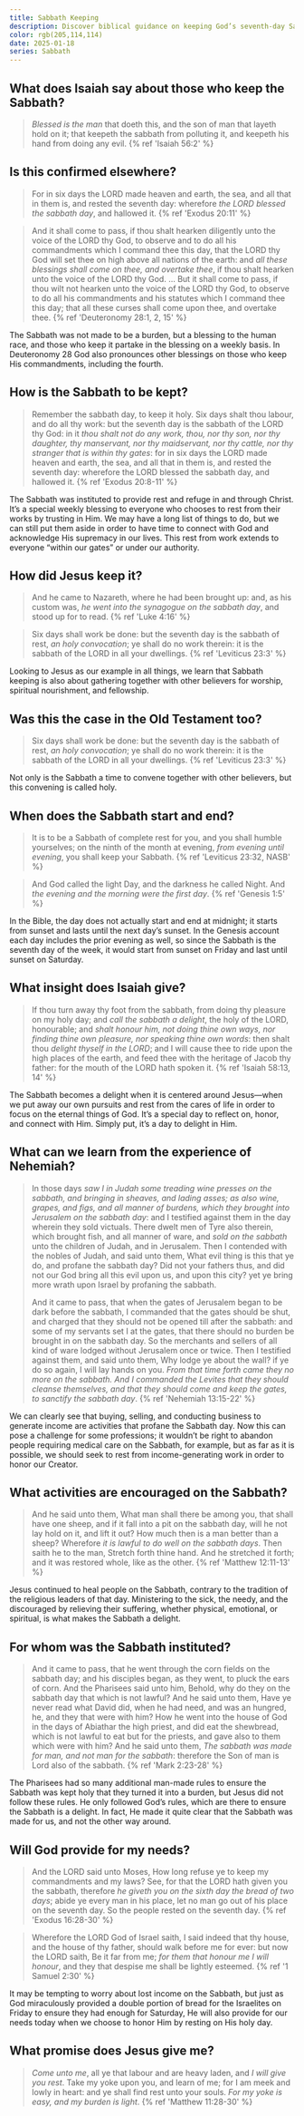 ```yaml
---
title: Sabbath Keeping
description: Discover biblical guidance on keeping God’s seventh-day Sabbath the way He intended it.
color: rgb(205,114,114)
date: 2025-01-18
series: Sabbath
---
```


## What does Isaiah say about those who keep the Sabbath?

> *Blessed is the man* that doeth this, and the son of man that layeth hold on it; that keepeth the sabbath from polluting it, and keepeth his hand from doing any evil.
{% ref 'Isaiah 56:2' %}

## Is this confirmed elsewhere?

> For in six days the LORD made heaven and earth, the sea, and all that in them is, and rested the seventh day: wherefore *the LORD blessed the sabbath day*, and hallowed it.
{% ref 'Exodus 20:11' %}

> And it shall come to pass, if thou shalt hearken diligently unto the voice of the LORD thy God, to observe and to do all his commandments which I command thee this day, that the LORD thy God will set thee on high above all nations of the earth: and *all these blessings shall come on thee, and overtake thee*, if thou shalt hearken unto the voice of the LORD thy God. ... But it shall come to pass, if thou wilt not hearken unto the voice of the LORD thy God, to observe to do all his commandments and his statutes which I command thee this day; that all these curses shall come upon thee, and overtake thee.
{% ref 'Deuteronomy 28:1, 2, 15' %}

The Sabbath was not made to be a burden, but a blessing to the human race, and those who keep it partake in the blessing on a weekly basis. In Deuteronomy 28 God also pronounces other blessings on those who keep His commandments, including the fourth.

## How is the Sabbath to be kept?

> Remember the sabbath day, to keep it holy. Six days shalt thou labour, and do all thy work: but the seventh day is the sabbath of the LORD thy God: in it *thou shalt not do any work, thou, nor thy son, nor thy daughter, thy manservant, nor thy maidservant, nor thy cattle, nor thy stranger that is within thy gates*: for in six days the LORD made heaven and earth, the sea, and all that in them is, and rested the seventh day: wherefore the LORD blessed the sabbath day, and hallowed it.
{% ref 'Exodus 20:8-11' %}

The Sabbath was instituted to provide rest and refuge in and through Christ. It’s a special weekly blessing to everyone who chooses to rest from their works by trusting in Him. We may have a long list of things to do, but we can still put them aside in order to have time to connect with God and acknowledge His supremacy in our lives. This rest from work extends to everyone “within our gates” or under our authority.

## How did Jesus keep it?

> And he came to Nazareth, where he had been brought up: and, as his custom was, *he went into the synagogue on the sabbath day*, and stood up for to read.
{% ref 'Luke 4:16' %}

> Six days shall work be done: but the seventh day is the sabbath of rest, *an holy convocation*; ye shall do no work therein: it is the sabbath of the LORD in all your dwellings.
{% ref 'Leviticus 23:3' %}

Looking to Jesus as our example in all things, we learn that Sabbath keeping is also about gathering together with other believers for worship, spiritual nourishment, and fellowship.

## Was this the case in the Old Testament too?

> Six days shall work be done: but the seventh day is the sabbath of rest, *an holy convocation*; ye shall do no work therein: it is the sabbath of the LORD in all your dwellings.
{% ref 'Leviticus 23:3' %}

Not only is the Sabbath a time to convene together with other believers, but this convening is called holy.

## When does the Sabbath start and end?

> It is to be a Sabbath of complete rest for you, and you shall humble yourselves; on the ninth of the month at evening, *from evening until evening*, you shall keep your Sabbath.
{% ref 'Leviticus 23:32, NASB' %}

> And God called the light Day, and the darkness he called Night. And *the evening and the morning were the first day*.
{% ref 'Genesis 1:5' %}

In the Bible, the day does not actually start and end at midnight; it starts from sunset and lasts until the next day’s sunset. In the Genesis account each day includes the prior evening as well, so since the Sabbath is the seventh day of the week, it would start from sunset on Friday and last until sunset on Saturday.

## What insight does Isaiah give?

> If thou turn away thy foot from the sabbath, from doing thy pleasure on my holy day; and *call the sabbath a delight*, the holy of the LORD, honourable; and *shalt honour him, not doing thine own ways, nor finding thine own pleasure, nor speaking thine own words*: then shalt thou *delight thyself in the LORD*; and I will cause thee to ride upon the high places of the earth, and feed thee with the heritage of Jacob thy father: for the mouth of the LORD hath spoken it.
{% ref 'Isaiah 58:13, 14' %}

The Sabbath becomes a delight when it is centered around Jesus&mdash;when we put away our own pursuits and rest from the cares of life in order to focus on the eternal things of God. It’s a special day to reflect on, honor, and connect with Him. Simply put, it’s a day to delight in Him.

## What can we learn from the experience of Nehemiah?

> In those days *saw I in Judah some treading wine presses on the sabbath, and bringing in sheaves, and lading asses; as also wine, grapes, and figs, and all manner of burdens, which they brought into Jerusalem on the sabbath day*: and I testified against them in the day wherein they sold victuals. There dwelt men of Tyre also therein, which brought fish, and all manner of ware, and *sold on the sabbath* unto the children of Judah, and in Jerusalem. Then I contended with the nobles of Judah, and said unto them, What evil thing is this that ye do, and profane the sabbath day? Did not your fathers thus, and did not our God bring all this evil upon us, and upon this city? yet ye bring more wrath upon Israel by profaning the sabbath.
>
> And it came to pass, that when the gates of Jerusalem began to be dark before the sabbath, I commanded that the gates should be shut, and charged that they should not be opened till after the sabbath: and some of my servants set I at the gates, that there should no burden be brought in on the sabbath day. So the merchants and sellers of all kind of ware lodged without Jerusalem once or twice. Then I testified against them, and said unto them, Why lodge ye about the wall? if ye do so again, I will lay hands on you. *From that time forth came they no more on the sabbath. And I commanded the Levites that they should cleanse themselves, and that they should come and keep the gates, to sanctify the sabbath day*.
{% ref 'Nehemiah 13:15-22' %}

We can clearly see that buying, selling, and conducting business to generate income are activities that profane the Sabbath day. Now this can pose a challenge for some professions; it wouldn’t be right to abandon people requiring medical care on the Sabbath, for example, but as far as it is possible, we should seek to rest from income-generating work in order to honor our Creator.

## What activities are encouraged on the Sabbath?

> And he said unto them, What man shall there be among you, that shall have one sheep, and if it fall into a pit on the sabbath day, will he not lay hold on it, and lift it out? How much then is a man better than a sheep? Wherefore *it is lawful to do well on the sabbath days*. Then saith he to the man, Stretch forth thine hand. And he stretched it forth; and it was restored whole, like as the other.
{% ref 'Matthew 12:11-13' %}

Jesus continued to heal people on the Sabbath, contrary to the tradition of the religious leaders of that day. Ministering to the sick, the needy, and the discouraged by relieving their suffering, whether physical, emotional, or spiritual, is what makes the Sabbath a delight.

## For whom was the Sabbath instituted?

> And it came to pass, that he went through the corn fields on the sabbath day; and his disciples began, as they went, to pluck the ears of corn. And the Pharisees said unto him, Behold, why do they on the sabbath day that which is not lawful? And he said unto them, Have ye never read what David did, when he had need, and was an hungred, he, and they that were with him? How he went into the house of God in the days of Abiathar the high priest, and did eat the shewbread, which is not lawful to eat but for the priests, and gave also to them which were with him? And he said unto them, *The sabbath was made for man, and not man for the sabbath*: therefore the Son of man is Lord also of the sabbath.
{% ref 'Mark 2:23-28' %}

The Pharisees had so many additional man-made rules to ensure the Sabbath was kept holy that they turned it into a burden, but Jesus did not follow these rules. He only followed God’s rules, which are there to ensure the Sabbath is a delight. In fact, He made it quite clear that the Sabbath was made for us, and not the other way around.

## Will God provide for my needs?

> And the LORD said unto Moses, How long refuse ye to keep my commandments and my laws? See, for that the LORD hath given you the sabbath, therefore *he giveth you on the sixth day the bread of two days*; abide ye every man in his place, let no man go out of his place on the seventh day. So the people rested on the seventh day.
{% ref 'Exodus 16:28-30' %}

> Wherefore the LORD God of Israel saith, I said indeed that thy house, and the house of thy father, should walk before me for ever: but now the LORD saith, Be it far from me; *for them that honour me I will honour*, and they that despise me shall be lightly esteemed.
{% ref '1 Samuel 2:30' %}

It may be tempting to worry about lost income on the Sabbath, but just as God miraculously provided a double portion of bread for the Israelites on Friday to ensure they had enough for Saturday, He will also provide for our needs today when we choose to honor Him by resting on His holy day.

## What promise does Jesus give me?

> *Come unto me*, all ye that labour and are heavy laden, and *I will give you rest*. Take my yoke upon you, and learn of me; for I am meek and lowly in heart: and ye shall find rest unto your souls. *For my yoke is easy, and my burden is light*.
{% ref 'Matthew 11:28-30' %}